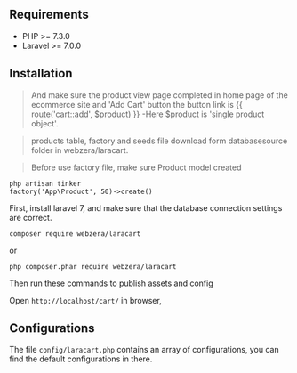 Requirements
------------
 - PHP >= 7.3.0
 - Laravel >= 7.0.0

Installation
------------

> And make sure the product view page completed in home page of the ecommerce site and 'Add Cart' button the button link is {{ route('cart::add', $product) }}
> -Here $product is 'single product object'.

> products table, factory and seeds file download form databasesource folder in webzera/laracart.

> Before use factory file, make sure Product model created

```
php artisan tinker
factory('App\Product', 50)->create()
```


First, install laravel 7, and make sure that the database connection settings are correct.

```
composer require webzera/laracart
```
or
```
php composer.phar require webzera/laracart
```

Then run these commands to publish assets and config

Open `http://localhost/cart/` in browser,

Configurations
------------
The file `config/laracart.php` contains an array of configurations, you can find the default configurations in there.